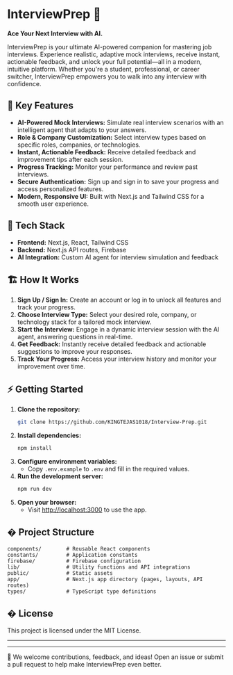 # InterviewPrep 🚀

**Ace Your Next Interview with AI.**

InterviewPrep is your ultimate AI-powered companion for mastering job interviews. Experience realistic, adaptive mock interviews, receive instant, actionable feedback, and unlock your full potential—all in a modern, intuitive platform. Whether you're a student, professional, or career switcher, InterviewPrep empowers you to walk into any interview with confidence.

## 🌟 Key Features

- **AI-Powered Mock Interviews:** Simulate real interview scenarios with an intelligent agent that adapts to your answers.
- **Role & Company Customization:** Select interview types based on specific roles, companies, or technologies.
- **Instant, Actionable Feedback:** Receive detailed feedback and improvement tips after each session.
- **Progress Tracking:** Monitor your performance and review past interviews.
- **Secure Authentication:** Sign up and sign in to save your progress and access personalized features.
- **Modern, Responsive UI:** Built with Next.js and Tailwind CSS for a smooth user experience.

## 🧰 Tech Stack

- **Frontend:** Next.js, React, Tailwind CSS
- **Backend:** Next.js API routes, Firebase
- **AI Integration:** Custom AI agent for interview simulation and feedback

## 🏗️ How It Works

1. **Sign Up / Sign In:** Create an account or log in to unlock all features and track your progress.
2. **Choose Interview Type:** Select your desired role, company, or technology stack for a tailored mock interview.
3. **Start the Interview:** Engage in a dynamic interview session with the AI agent, answering questions in real-time.
4. **Get Feedback:** Instantly receive detailed feedback and actionable suggestions to improve your responses.
5. **Track Your Progress:** Access your interview history and monitor your improvement over time.

## ⚡ Getting Started

1. **Clone the repository:**
   ```sh
   git clone https://github.com/KINGTEJAS1018/Interview-Prep.git
   ```
2. **Install dependencies:**
   ```sh
   npm install
   ```
3. **Configure environment variables:**
   - Copy `.env.example` to `.env` and fill in the required values.
4. **Run the development server:**
   ```sh
   npm run dev
   ```
5. **Open your browser:**
   - Visit [http://localhost:3000](http://localhost:3000) to use the app.

## �️ Project Structure

```
components/        # Reusable React components
constants/         # Application constants
firebase/          # Firebase configuration
lib/               # Utility functions and API integrations
public/            # Static assets
app/               # Next.js app directory (pages, layouts, API routes)
types/             # TypeScript type definitions
```

## � License

This project is licensed under the MIT License.

---

---

🙌 We welcome contributions, feedback, and ideas! Open an issue or submit a pull request to help make InterviewPrep even better.
